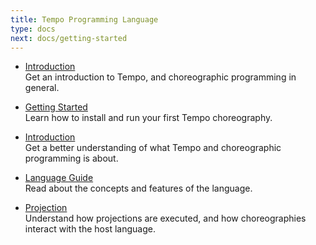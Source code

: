 ```yaml
---
title: Tempo Programming Language
type: docs
next: docs/getting-started
---
```


- [Introduction](./introduction)\
  Get an introduction to Tempo, and choreographic programming in general.

- [Getting Started](./getting-started)\
  Learn how to install and run your first Tempo choreography.

- [Introduction](./introduction)\
  Get a better understanding of what Tempo and choreographic programming is about.

- [Language Guide](./language-guide)\
  Read about the concepts and features of the language.

- [Projection](./projection)\
  Understand how projections are executed, and how choreographies interact with the host language.
